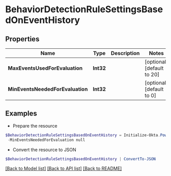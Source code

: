 # BehaviorDetectionRuleSettingsBasedOnEventHistory
## Properties

Name | Type | Description | Notes
------------ | ------------- | ------------- | -------------
**MaxEventsUsedForEvaluation** | **Int32** |  | [optional] [default to 20]
**MinEventsNeededForEvaluation** | **Int32** |  | [optional] [default to 0]

## Examples

- Prepare the resource
```powershell
$BehaviorDetectionRuleSettingsBasedOnEventHistory = Initialize-Okta.PowerShellBehaviorDetectionRuleSettingsBasedOnEventHistory  -MaxEventsUsedForEvaluation null `
 -MinEventsNeededForEvaluation null
```

- Convert the resource to JSON
```powershell
$BehaviorDetectionRuleSettingsBasedOnEventHistory | ConvertTo-JSON
```

[[Back to Model list]](../README.md#documentation-for-models) [[Back to API list]](../README.md#documentation-for-api-endpoints) [[Back to README]](../README.md)

